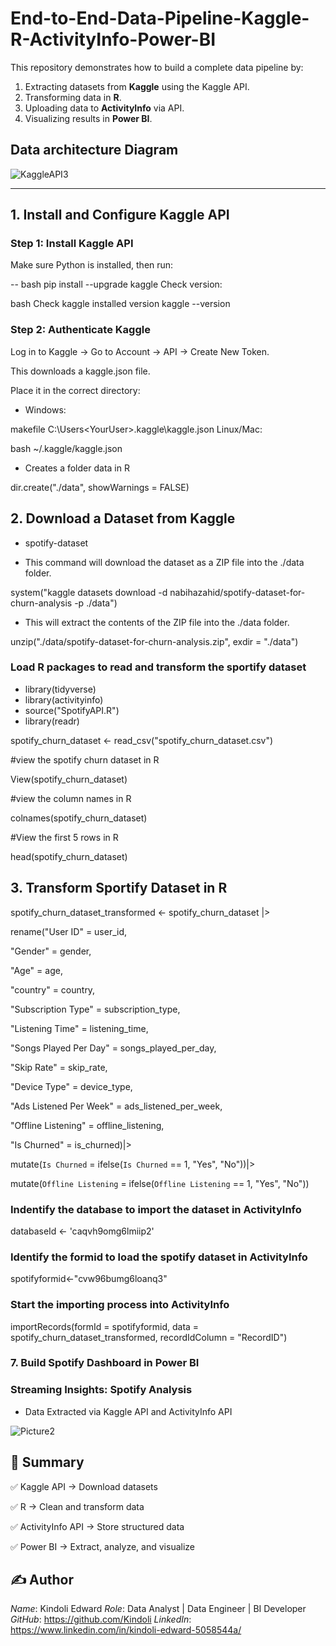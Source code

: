 # End-to-End-Data-Pipeline-Kaggle-R-ActivityInfo-Power-BI

This repository demonstrates how to build a complete data pipeline by:  
1. Extracting datasets from **Kaggle** using the Kaggle API.  
2. Transforming data in **R**.  
3. Uploading data to **ActivityInfo** via API.  
4. Visualizing results in **Power BI**. 

## Data architecture Diagram
![KaggleAPI3](https://github.com/user-attachments/assets/7b27be49-db7c-40eb-b9ed-5fee57ef579b)

---

## 1. Install and Configure Kaggle API  

### Step 1: Install Kaggle API  

Make sure Python is installed, then run:  

-- bash
pip install --upgrade kaggle
Check version:

bash
Check kaggle installed version
kaggle --version

### Step 2: Authenticate Kaggle

Log in to Kaggle → Go to Account → API → Create New Token.

This downloads a kaggle.json file.

Place it in the correct directory:

- Windows:

makefile
C:\Users\<YourUser>\.kaggle\kaggle.json
Linux/Mac:

bash
~/.kaggle/kaggle.json

- Creates a folder data in R

dir.create("./data", showWarnings = FALSE)

## 2. Download a Dataset from Kaggle
 
- spotify-dataset

- This command will download the dataset as a ZIP file into the ./data folder.

system("kaggle datasets download -d nabihazahid/spotify-dataset-for-churn-analysis -p ./data")

- This will extract the contents of the ZIP file into the ./data folder.

unzip("./data/spotify-dataset-for-churn-analysis.zip", exdir = "./data")

### Load R packages to read and transform the sportify dataset

- library(tidyverse)
- library(activityinfo)
- source("SpotifyAPI.R")
- library(readr)


spotify_churn_dataset <- read_csv("spotify_churn_dataset.csv")

#view the spotify churn dataset in R

View(spotify_churn_dataset)

#view the column names in R

colnames(spotify_churn_dataset)

#View the first 5 rows in R

head(spotify_churn_dataset)

## 3. Transform Sportify Dataset in R

spotify_churn_dataset_transformed <- spotify_churn_dataset |>

  rename("User ID" = user_id,
  
  "Gender" = gender,
  
  "Age" = age,
  
  "country" = country,
  
  "Subscription Type" = subscription_type,
  
  "Listening Time" = listening_time,
  
  "Songs Played Per Day" = songs_played_per_day,
  
  "Skip Rate" = skip_rate,
  
  "Device Type" = device_type,
  
  "Ads Listened Per Week" = ads_listened_per_week,
  
  "Offline Listening" = offline_listening,
  
  "Is Churned" = is_churned)|>
  
  mutate(`Is Churned` = ifelse(`Is Churned` == 1, "Yes", "No"))|>
  
  mutate(`Offline Listening` = ifelse(`Offline Listening` == 1, "Yes", "No"))

### Indentify the database to import the dataset in ActivityInfo 

databaseId <- 'caqvh9omg6lmiip2'

### Identify the formid to load the spotify dataset in ActivityInfo

spotifyformid<-"cvw96bumg6loanq3"


### Start the importing process into ActivityInfo

importRecords(formId = spotifyformid, data = spotify_churn_dataset_transformed, 
              recordIdColumn = "RecordID")

### 7. Build Spotify Dashboard in Power BI

### Streaming Insights: Spotify Analysis

- Data Extracted via Kaggle API and ActivityInfo API

![Picture2](https://github.com/user-attachments/assets/9e39b7bd-a549-4d2b-9321-824fbc527d55)


## 📌 Summary

✅ Kaggle API → Download datasets

✅ R → Clean and transform data

✅ ActivityInfo API → Store structured data

✅ Power BI → Extract, analyze, and visualize

## ✍️ Author 

*Name*: Kindoli Edward 
*Role*: Data Analyst | Data Engineer | BI Developer  
*GitHub*: https://github.com/Kindoli
*LinkedIn*: https://www.linkedin.com/in/kindoli-edward-5058544a/

